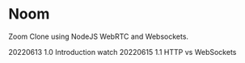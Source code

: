 # Noom

Zoom Clone using NodeJS WebRTC and Websockets.

20220613 1.0 Introduction watch
20220615 1.1 HTTP vs WebSockets